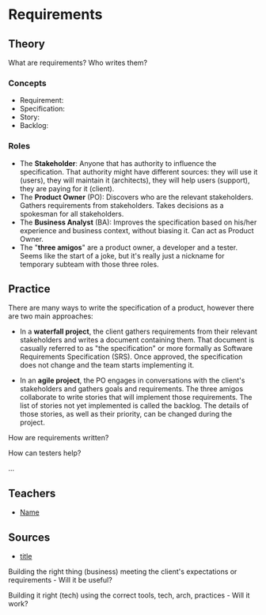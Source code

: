 # Requirements

## Theory

What are requirements? Who writes them?

### Concepts

- Requirement:
- Specification:
- Story:
- Backlog:

### Roles

- The **Stakeholder**: Anyone that has authority to influence the specification. That authority might have different sources: they will use it (users), they will maintain it (architects), they will help users (support), they are paying for it (client).
- The **Product Owner** (PO): Discovers who are the relevant stakeholders. Gathers requirements from stakeholders. Takes decisions as a spokesman for all stakeholders.
- The **Business Analyst** (BA): Improves the specification based on his/her experience and business context, without biasing it. Can act as Product Owner.
- The "**three amigos**" are a product owner, a developer and a tester. Seems like the start of a joke, but it's really just a nickname for temporary subteam with those three roles.




## Practice

There are many ways to write the specification of a product, however there are two main approaches:

- In a **waterfall project**, the client gathers requirements from their relevant stakeholders and writes a document containing them. That document is casually referred to as "the specification" or more formally as Software Requirements Specification (SRS). Once approved, the specification does not change and the team starts implementing it.


- In an **agile project**, the PO engages in conversations with the client's stakeholders and gathers goals and requirements. The three amigos collaborate to write stories that will implement those requirements. The list of stories not yet implemented is called the backlog. The details of those stories, as well as their priority, can be changed during the project.

How are requirements written?

How can testers help?

...

## Teachers

- [Name](#link)

## Sources

- [title](#link)






Building the right thing (business) meeting the client's expectations or requirements - Will it be useful?

Building it right (tech) using the correct tools, tech, arch, practices - Will it work?

